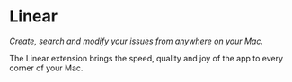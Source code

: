 # Linear

_Create, search and modify your issues from anywhere on your Mac._

The Linear extension brings the speed, quality and joy of the app to every corner of your Mac.
